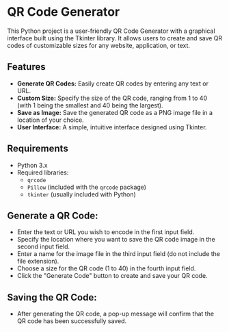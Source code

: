 # QR Code Generator

This Python project is a user-friendly QR Code Generator with a graphical interface built using the Tkinter library. It allows users to create and save QR codes of customizable sizes for any website, application, or text.

## Features

- **Generate QR Codes:** Easily create QR codes by entering any text or URL.
- **Custom Size:** Specify the size of the QR code, ranging from 1 to 40 (with 1 being the smallest and 40 being the largest).
- **Save as Image:** Save the generated QR code as a PNG image file in a location of your choice.
- **User Interface:** A simple, intuitive interface designed using Tkinter.

## Requirements

- Python 3.x
- Required libraries:
  - `qrcode`
  - `Pillow` (included with the `qrcode` package)
  - `tkinter` (usually included with Python)

## Generate a QR Code:
- Enter the text or URL you wish to encode in the first input field.
- Specify the location where you want to save the QR code image in the second input field.
- Enter a name for the image file in the third input field (do not include the file extension).
- Choose a size for the QR code (1 to 40) in the fourth input field.
- Click the "Generate Code" button to create and save your QR code.
## Saving the QR Code:
- After generating the QR code, a pop-up message will confirm that the QR code has been successfully saved.
